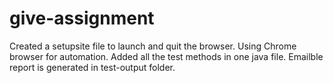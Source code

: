 # give-assignment
Created a setupsite file to launch and quit the browser.
Using Chrome browser for automation.
Added all the test methods in one java file.
Emailble report is generated in test-output folder.
